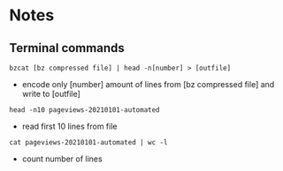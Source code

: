 # Notes

## Terminal commands

```bzcat [bz compressed file] | head -n[number] > [outfile]```
- encode only [number] amount of lines from [bz compressed file] and write to [outfile]

```head -n10 pageviews-20210101-automated```
- read first 10 lines from file

``` cat pageviews-20210101-automated | wc -l ```
- count number of lines